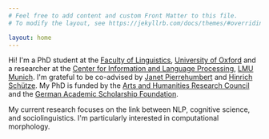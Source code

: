 ```yaml
---
# Feel free to add content and custom Front Matter to this file.
# To modify the layout, see https://jekyllrb.com/docs/themes/#overriding-theme-defaults

layout: home
---
```

Hi! I'm a PhD student at the [Faculty of Linguistics](https://www.ling-phil.ox.ac.uk/), [University of Oxford](https://www.ox.ac.uk/) and 
a researcher at the [Center for Information and Language Processing](https://www.cis.uni-muenchen.de/), 
[LMU Munich](https://www.en.uni-muenchen.de/). I'm grateful to be co-advised by [Janet Pierrehumbert](http://www.phon.ox.ac.uk/jpierrehumbert/) and 
[Hinrich Schütze](https://www.cis.uni-muenchen.de/schuetze/). My PhD is funded by the [Arts and Humanities Research Council](https://ahrc.ukri.org/) 
and the [German Academic Scholarship Foundation](https://www.studienstiftung.de/en/).

My current research focuses on the link between NLP, cognitive science, and sociolinguistics.
I'm particularly interested in computational morphology.


